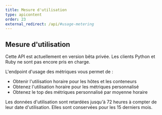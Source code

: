 ```yaml
---
title: Mesure d'utilisation
type: apicontent
order: 23
external_redirect: /api/#usage-metering
---
```


## Mesure d'utilisation

Cette API est actuellement en version bêta privée. Les clients Python et Ruby ne sont pas encore pris en charge.

L'endpoint d'usage des métriques vous permet de :

* Obtenir l'utilisation horaire pour les hôtes et les conteneurs
* Obtenez l'utilisation horaire pour les métriques personnalisé
* Obtenez le top des métriques personnalisé par moyenne horaire

Les données d'utilisation sont retardées jusqu'à 72 heures à compter de leur date d'utilisation. Elles sont conservées pour les 15 derniers mois.

